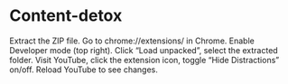 # Content-detox
Extract the ZIP file.  Go to chrome://extensions/ in Chrome.  Enable Developer mode (top right).  Click “Load unpacked”, select the extracted folder.  Visit YouTube, click the extension icon, toggle “Hide Distractions” on/off.  Reload YouTube to see changes.
